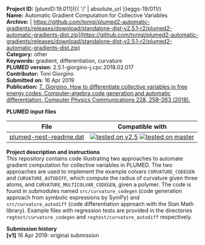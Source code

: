 **Project ID:** [plumID:19.011]({{ '/' | absolute_url }}eggs-19/011/)  
**Name:**  Automatic Gradient Computation for Collective Variables  
**Archive:** [ https://github.com/tonigi/plumed2-automatic-gradients/releases/download/standalone-dist-v2.5.1-r2/plumed2-automatic-gradients-dist.zip](https://github.com/tonigi/plumed2-automatic-gradients/releases/download/standalone-dist-v2.5.1-r2/plumed2-automatic-gradients-dist.zip)  
**Category:**  other  
**Keywords:**  gradient, differentiation, curvature  
**PLUMED version:**  2.5.1-giorgino-j.cpc.2018.02.017  
**Contributor:**  Toni Giorgino  
**Submitted on:** 16 Apr 2019  
**Publication:** [T. Giorgino, How to differentiate collective variables in free energy codes: Computer-algebra code generation and automatic differentiation, Computer Physics Communications 228, 258–263 (2018).](http://dx.doi.org/10.1016/j.cpc.2018.02.017)  
  
**PLUMED input files**  
  
| File     | Compatible with |  
|:--------:|:--------:|  
| [plumed-nest-readme.dat](./data/plumed-nest-readme.dat.md) |  [![tested on v2.5](https://img.shields.io/badge/v2.5-passing-green.svg)](data/plumed-nest-readme.dat.plumed.stderr) [![tested on master](https://img.shields.io/badge/master-passing-green.svg)](data/plumed-nest-readme.dat.plumed_master.stderr) |  
  
**Project description and instructions**  
This repository contains code illustrating two approaches to automate gradient computation for collective variables in PLUMED.  The two approaches are used to implement the example colvars `CURVATURE_CODEGEN` and `CURVATURE_AUTODIFF`, which compute the radius of curvature given three atoms, and `CURVATURE_MULTICOLVAR_CODEGEN`, given a polymer. The code is found in submodules named `src/curvature_codegen` (code generation approach from symbolic expressions by SymPy) and `src/curvature_autodiff` (code differentiation approach with the Stan Math library). Example files with regression tests are provided in the directories `regtest/curvature_codegen` and `regtest/curvature_autodiff` respectively.

  
**Submission history**  
**[v1]** 16 Apr 2019: original submission  

